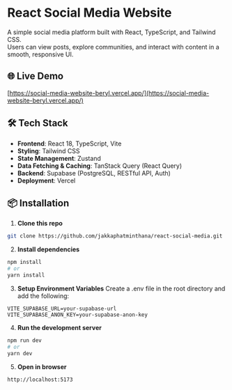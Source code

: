 # React Social Media Website

A simple social media platform built with React, TypeScript, and Tailwind CSS.  
Users can view posts, explore communities, and interact with content in a smooth, responsive UI.

## 🌐 Live Demo

[https://social-media-website-beryl.vercel.app/](https://social-media-website-beryl.vercel.app/)

## 🛠️ Tech Stack

- **Frontend**: React 18, TypeScript, Vite
- **Styling**: Tailwind CSS
- **State Management**: Zustand
- **Data Fetching & Caching**: TanStack Query (React Query)
- **Backend**: Supabase (PostgreSQL, RESTful API, Auth)
- **Deployment**: Vercel
  
## 📦 Installation

1. **Clone this repo**

```bash
git clone https://github.com/jakkaphatminthana/react-social-media.git
```

2. **Install dependencies**
```bash
npm install
# or
yarn install
```

3. **Setup Environment Variables**
Create a .env file in the root directory and add the following:
```env
VITE_SUPABASE_URL=your-supabase-url
VITE_SUPABASE_ANON_KEY=your-supabase-anon-key
```
4. **Run the development server**
```bash
npm run dev
# or
yarn dev
```

5. **Open in browser**
```arduino
http://localhost:5173
```

